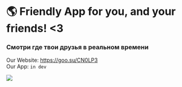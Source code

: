 # 🌎 Friendly App for you, and your friends! <3

### Смотри где твои друзья в реальном времени

Our Website: https://goo.su/CN0LP3 \
Our App: `in dev`

![](https://discord.com/assets/a188414ce83f2454b9d71a47c3d95909.svg)


